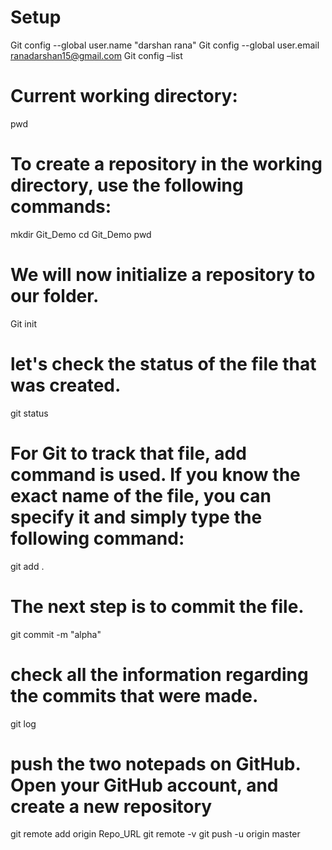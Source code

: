 # Setup 
Git config --global user.name "darshan rana"
Git config --global user.email ranadarshan15@gmail.com
Git config –list

# Current working directory:
pwd

# To create a repository in the working directory, use the following commands:
mkdir Git_Demo
cd Git_Demo
pwd

# We will now initialize a repository to our folder.
Git init

#  let's check the status of the file that was created.
git status

# For Git to track that file, add command is used. If you know the exact name of the file, you can specify it and simply type the following command:
git add .

# The next step is to commit the file.
git commit -m "alpha"

# check all the information regarding the commits that were made.
git log

# push the two notepads on GitHub. Open your GitHub account, and create a new repository
git remote add origin Repo_URL
git remote -v
git push -u origin master





